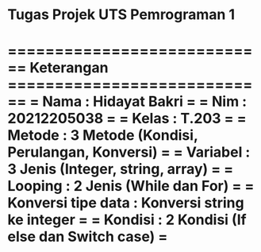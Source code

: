 # Tugas Projek UTS Pemrograman 1
============================ Keterangan ============================
= Nama               : Hidayat Bakri                               =
= Nim                : 20212205038                                 =
= Kelas              : T.203                                       =
= Metode             : 3 Metode (Kondisi, Perulangan, Konversi)    =
= Variabel           : 3 Jenis (Integer, string, array)            =
= Looping            : 2 Jenis (While dan For)                     =
= Konversi tipe data : Konversi string ke integer                  =
= Kondisi            : 2 Kondisi (If else dan Switch case)         =
====================================================================
